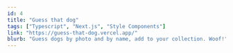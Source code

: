 ```yaml
---
id: 4
title: "Guess that dog"
tags: ["Typescript", "Next.js", "Style Components"]
link: "https://guess-that-dog.vercel.app/"
blurb: "Guess dogs by photo and by name, add to your collection. Woof!"
---
```

